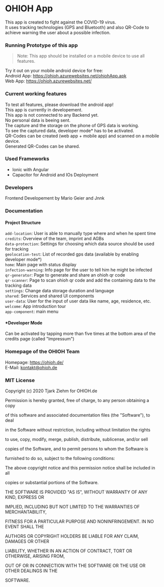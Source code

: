 # OHIOH App
This app is created to fight against the COVID-19 virus.  
It uses tracking technologies (GPS and Bluetooth) and also QR-Code
to achieve warning the user about a possible infection.

### Running Prototype of this app
> Note: This app should be installed on a mobile device to use all features.  

Try it out on your mobile android device for free:  
Android App: https://ohioh.azurewebsites.net/ohiohApp.apk  
Web App: https://ohioh.azurewebsites.net/  

### Current working features
To test all features, please download the android app!  
This app is currently in developement.  
This app is not connected to any Backend yet.  
No personal data is beeing sent.  
The capture and the storage on the phone of GPS data is working.  
To see the captured data, developer mode* has to be activated.  
QR-Codes can be created (web app + mobile app) and scanned on a mobile device.  
Generated QR-Codes can be shared.  

### Used Frameworks
* Ionic with Angular
* Capacitor for Android and IOs Deployment

### Developers
Frontend Developement by Mario Geier and Jnnk

### Documentation
#### Project Structure
`add-location`: User is able to manually type where and when he spent time  
`credits`: Overview of the team, imprint and AGBs  
`data-protection`: Settings for choosing which data source should be used for tracking  
`geolocation-test`: List of recorded gps data (available by enabling developer mode*)  
`home`: Main page with status display  
`infection-warning`: Info page for the user to tell him he might be infected  
`qr-generator`: Page to generate and share an ohioh qr code  
`qr-scanner`: Page to scan ohioh qr code and add the containing data to the tracking data  
`settings`: Change data storage duration and language  
`shared`: Services and shared UI components  
`user-data`: User for the input of user data like name, age, residence, etc.  
`welcome`: App introduction tour  
`app-component`: main menu  

#### \*Developer Mode
Can be activated by tapping more than five times at the bottom area of the credits page (called "Impressum")

### Homepage of the OHIOH Team
Homepage: https://ohioh.de/  
E-Mail: kontakt@ohioh.de

### MIT License

Copyright (c) 2020 Tjark Ziehm for OHIOH.de



Permission is hereby granted, free of charge, to any person obtaining a copy

of this software and associated documentation files (the "Software"), to deal

in the Software without restriction, including without limitation the rights

to use, copy, modify, merge, publish, distribute, sublicense, and/or sell

copies of the Software, and to permit persons to whom the Software is

furnished to do so, subject to the following conditions:



The above copyright notice and this permission notice shall be included in all

copies or substantial portions of the Software.



THE SOFTWARE IS PROVIDED "AS IS", WITHOUT WARRANTY OF ANY KIND, EXPRESS OR

IMPLIED, INCLUDING BUT NOT LIMITED TO THE WARRANTIES OF MERCHANTABILITY,

FITNESS FOR A PARTICULAR PURPOSE AND NONINFRINGEMENT. IN NO EVENT SHALL THE

AUTHORS OR COPYRIGHT HOLDERS BE LIABLE FOR ANY CLAIM, DAMAGES OR OTHER

LIABILITY, WHETHER IN AN ACTION OF CONTRACT, TORT OR OTHERWISE, ARISING FROM,

OUT OF OR IN CONNECTION WITH THE SOFTWARE OR THE USE OR OTHER DEALINGS IN THE

SOFTWARE.
